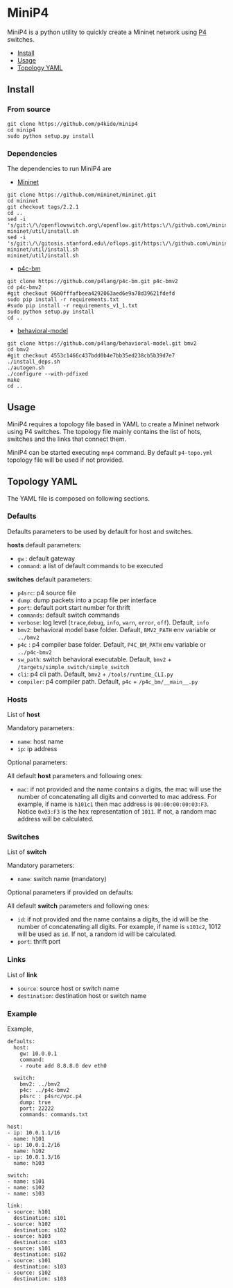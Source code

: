 # MiniP4

MiniP4 is a python utility to quickly create a Mininet network using [P4](https://github.com/p4lang) switches.

- [Install](#install)
- [Usage](#usage)
- [Topology YAML](#topology-yaml)

## Install

### From source

```
git clone https://github.com/p4kide/minip4
cd minip4
sudo python setup.py install
```

### Dependencies

The dependencies to run MiniP4 are

- [Mininet](https://github.com/mininet)

```
git clone https://github.com/mininet/mininet.git
cd mininet
git checkout tags/2.2.1
cd ..
sed -i 's/git:\/\/openflowswitch.org\/openflow.git/https:\/\/github.com\/mininet\/openflow.git/g' mininet/util/install.sh
sed -i 's/git:\/\/gitosis.stanford.edu\/oflops.git/https:\/\/github.com\/mininet\/oflops.git/g' mininet/util/install.sh
mininet/util/install.sh
```

- [p4c-bm](https://github.com/p4lang/p4c-bm)

```
git clone https://github.com/p4lang/p4c-bm.git p4c-bmv2
cd p4c-bmv2
#git checkout 96b0fffafbeea4292063aed6e9a78d39621fdefd
sudo pip install -r requirements.txt
#sudo pip install -r requirements_v1_1.txt
sudo python setup.py install
cd ..
```

- [behavioral-model](https://github.com/p4lang/behavioral-model)

```
git clone https://github.com/p4lang/behavioral-model.git bmv2
cd bmv2
#git checkout 4553c1466c437bdd0b4e7bb35ed238cb5b39d7e7
./install_deps.sh
./autogen.sh
./configure --with-pdfixed
make
cd ..
```

## Usage

MiniP4 requires a topology file based in YAML to create a Mininet network using P4 switches. The topology file mainly contains the list of hots, switches and the links that connect them.

MiniP4 can be started executing `mnp4` command. By default `p4-topo.yml` topology file will be used if not provided.

## Topology YAML

The YAML file is composed on following sections.

### Defaults

Defaults parameters to be used by default for host and switches.

**hosts** default parameters:

- `gw` : default gateway
- `command`: a list of default commands to be executed

**switches** default parameters:

- `p4src`: p4 source file
- `dump`: dump packets into a pcap file per interface
- `port`: default port start number for thrift
- `commands`: default switch commands
- `verbose`: log level (`trace`,`debug`, `info`, `warn`, `error`, `off`). Default, `info`
- `bmv2`: behavioral model base folder. Default, `BMV2_PATH` env variable or `../bmv2`
- `p4c` : p4 compiler base folder. Default, `P4C_BM_PATH` env variable or `../p4c-bmv2`
- `sw_path`: switch behavioral executable. Default, `bmv2` + `/targets/simple_switch/simple_switch`
- `cli`: p4 cli path. Default, `bmv2` + `/tools/runtime_CLI.py`
- `compiler`: p4 compiler path. Default, `p4c` + `/p4c_bm/__main__.py`

### Hosts

List of **host**

Mandatory parameters:

- `name`: host name
- `ip`: ip address

Optional parameters:

All default **host** parameters and following ones:

- `mac`: if not provided and the name contains a digits, the mac will use the number of concatenating all digits and converted to mac address. For example, if name is `h101c1` then mac address is `00:00:00:00:03:F3`. Notice `0x03:F3` is the hex representation of `1011`. If not, a random mac address will be calculated.

### Switches

List of **switch**

Mandatory parameters:

- `name`: switch name (mandatory)

Optional parameters if provided on defaults:

All default **switch** parameters and following ones:

- `id`: if not provided and the name contains a digits, the id will be the number of concatenating all digits. For example, if name is `s101c2`, 1012 will be used as `id`. If not, a random id will be calculated.
- `port`: thrift port

### Links

List of **link**

- `source`: source host or switch name
- `destination`: destination host or switch name

### Example

Example,

```
defaults:
  host:
    gw: 10.0.0.1
    command:
    - route add 8.8.8.0 dev eth0

  switch:
    bmv2: ../bmv2
    p4c: ../p4c-bmv2
    p4src : p4src/vpc.p4
    dump: true
    port: 22222
    commands: commands.txt

host:
- ip: 10.0.1.1/16
  name: h101
- ip: 10.0.1.2/16
  name: h102
- ip: 10.0.1.3/16
  name: h103

switch:
- name: s101
- name: s102
- name: s103

link:
- source: h101
  destination: s101
- source: h102
  destination: s102
- source: h103
  destination: s103
- source: s101
  destination: s102
- source: s101
  destination: s103
- source: s102
  destination: s103
```
